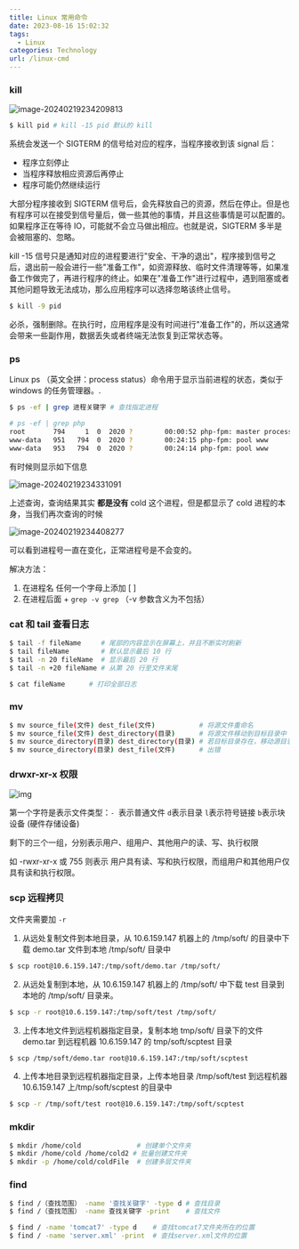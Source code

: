 ```yaml
---
title: Linux 常用命令
date: 2023-08-16 15:02:32
tags:
  - Linux
categories: Technology
url: /linux-cmd
---
```


### kill

![image-20240219234209813](https://images-1311785948.cos.ap-chengdu.myqcloud.com/typora/20240219234211.png)

```bash
$ kill pid # kill -15 pid 默认的 kill
```

系统会发送一个 SIGTERM 的信号给对应的程序，当程序接收到该 signal 后：

- 程序立刻停止
- 当程序释放相应资源后再停止
- 程序可能仍然继续运行

大部分程序接收到 SIGTERM 信号后，会先释放自己的资源，然后在停止。但是也有程序可以在接受到信号量后，做一些其他的事情，并且这些事情是可以配置的。如果程序正在等待 IO，可能就不会立马做出相应。也就是说，SIGTERM 多半是会被阻塞的、忽略。

kill -15 信号只是通知对应的进程要进行"安全、干净的退出"，程序接到信号之后，退出前一般会进行一些"准备工作"，如资源释放、临时文件清理等等，如果准备工作做完了，再进行程序的终止。如果在"准备工作"进行过程中，遇到阻塞或者其他问题导致无法成功，那么应用程序可以选择忽略该终止信号。

```bash
$ kill -9 pid
```

必杀，强制删除。在执行时，应用程序是没有时间进行"准备工作"的，所以这通常会带来一些副作用，数据丢失或者终端无法恢复到正常状态等。

### ps

Linux ps （英文全拼：process status）命令用于显示当前进程的状态，类似于 windows 的任务管理器。.

```bash
$ ps -ef | grep 进程关键字 # 查找指定进程
```

```bash
# ps -ef | grep php
root       794     1  0  2020 ?        00:00:52 php-fpm: master process (/etc/php/7.3/fpm/php-fpm.conf)
www-data   951   794  0  2020 ?        00:24:15 php-fpm: pool www
www-data   953   794  0  2020 ?        00:24:14 php-fpm: pool www
```

有时候则显示如下信息

![image-20240219234331091](https://images-1311785948.cos.ap-chengdu.myqcloud.com/typora/20240219234332.png)

上述查询，查询结果其实 **都是没有** cold 这个进程，但是都显示了 cold 进程的本身，当我们再次查询的时候

![image-20240219234408277](https://images-1311785948.cos.ap-chengdu.myqcloud.com/typora/20240219234409.png)

可以看到进程号一直在变化，正常进程号是不会变的。

解决方法：

1. 在进程名 任何一个字母上添加 [ ]
2. 在进程后面 + `grep -v grep` （-v 参数含义为不包括）

### cat 和 tail 查看日志

```bash
$ tail -f fileName	   # 尾部的内容显示在屏幕上，并且不断实时刷新
$ tail fileName		   # 默认显示最后 10 行
$ tail -n 20 fileName  # 显示最后 20 行
$ tail -n +20 fileName # 从第 20 行至文件末尾
```

```bash
$ cat fileName		# 打印全部日志
```

### mv

```bash
$ mv source_file(文件) dest_file(文件) 			 # 将源文件重命名
$ mv source_file(文件) dest_directory(目录) 	 # 将源文件移动到目标目录中
$ mv source_directory(目录) dest_directory(目录) # 若目标目录存在，移动源目录到其下面，否则对源目录重命名
$ mv source_directory(目录) dest_file(文件) 	 # 出错
```

### drwxr-xr-x 权限

![img](https://images-1311785948.cos.ap-chengdu.myqcloud.com/typora/20180328163937114)

第一个字符是表示文件类型：`- `表示普通文件 `d`表示目录 `l`表示符号链接 `b`表示块设备 (硬件存储设备)

剩下的三个一组，分别表示用户、组用户、其他用户的读、写、执行权限

如 -rwxr-xr-x 或 755 则表示 用户具有读、写和执行权限，而组用户和其他用户仅具有读和执行权限。

### scp 远程拷贝

文件夹需要加 `-r`

1. 从远处复制文件到本地目录，从 10.6.159.147 机器上的 /tmp/soft/ 的目录中下载 demo.tar 文件到本地 /tmp/soft/ 目录中

```bash
$ scp root@10.6.159.147:/tmp/soft/demo.tar /tmp/soft/
```

2. 从远处复制到本地，从 10.6.159.147 机器上的 /tmp/soft/ 中下载 test 目录到本地的 /tmp/soft/ 目录来。

```bash
$ scp -r root@10.6.159.147:/tmp/soft/test /tmp/soft/
```

3. 上传本地文件到远程机器指定目录，复制本地 tmp/soft/ 目录下的文件 demo.tar 到远程机器 10.6.159.147 的 tmp/soft/scptest 目录

```bash
$ scp /tmp/soft/demo.tar root@10.6.159.147:/tmp/soft/scptest
```

4. 上传本地目录到远程机器指定目录，上传本地目录 /tmp/soft/test 到远程机器 10.6.159.147 上/tmp/soft/scptest 的目录中

```bash
$ scp -r /tmp/soft/test root@10.6.159.147:/tmp/soft/scptest
```

### mkdir

```bash
$ mkdir /home/cold				# 创建单个文件夹
$ mkdir /home/cold /home/cold2 # 批量创建文件夹
$ mkdir -p /home/cold/coldFile  # 创建多层文件夹
```

### find

```bash
$ find /（查找范围） -name '查找关键字' -type d # 查找目录
$ find /（查找范围） -name 查找关键字 -print 	 # 查找文件
```

```bash
$ find / -name 'tomcat7' -type d 	# 查找tomcat7文件夹所在的位置
$ find / -name 'server.xml' -print  # 查找server.xml文件的位置
```
